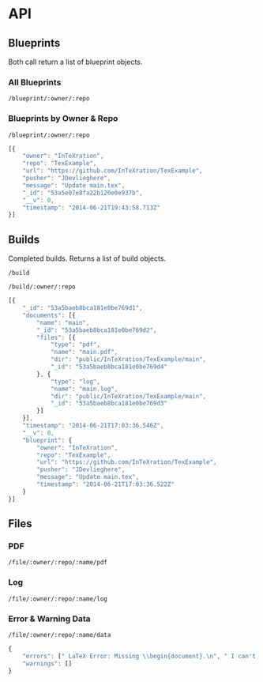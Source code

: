 # API

## Blueprints
Both call return a list of blueprint objects.

### All Blueprints
```
/blueprint/:owner/:repo
```

### Blueprints by Owner & Repo
```
/blueprint/:owner/:repo
```
```javascript
[{
    "owner": "InTeXration",
    "repo": "TexExample",
    "url": "https://github.com/InTeXration/TexExample",
    "pusher": "JDevlieghere",
    "message": "Update main.tex",
    "_id": "53a5e07e8fa22b120e0e937b",
    "__v": 0,
    "timestamp": "2014-06-21T19:43:58.713Z"
}]
```
## Builds
Completed builds. Returns a list of build objects.

```
/build
```

```
/build/:owner/:repo
```

```javascript
[{
    "_id": "53a5baeb8bca181e0be769d1",
    "documents": [{
        "name": "main",
        "_id": "53a5baeb8bca181e0be769d2",
        "files": [{
            "type": "pdf",
            "name": "main.pdf",
            "dir": "public/InTeXration/TexExample/main",
            "_id": "53a5baeb8bca181e0be769d4"
        }, {
            "type": "log",
            "name": "main.log",
            "dir": "public/InTeXration/TexExample/main",
            "_id": "53a5baeb8bca181e0be769d3"
        }]
    }],
    "timestamp": "2014-06-21T17:03:36.546Z",
    "__v": 0,
    "blueprint": {
        "owner": "InTeXration",
        "repo": "TexExample",
        "url": "https://github.com/InTeXration/TexExample",
        "pusher": "JDevlieghere",
        "message": "Update main.tex",
        "timestamp": "2014-06-21T17:03:36.522Z"
    }
}]
```

## Files

### PDF
```
/file/:owner/:repo/:name/pdf
```

### Log
```
/file/:owner/:repo/:name/log
```

### Error & Warning Data

```
/file/:owner/:repo/:name/data
```

```javascript
{
    "errors": [" LaTeX Error: Missing \\begin{document}.\n", " I can't find file `main.aux'.\n\\enddocument ...keatletter \\@@input \\jobname .aux \n                                                  \\fi \\@dofilelist \\ifdim \\f...\nl.11 \\end{document}\n                   \n(Press Enter to retry, or Control-D to exit)\nPlease type another input file name\n! Emergency stop.\n\\enddocument ...keatletter \\@@input \\jobname .aux \n                                                  \\fi \\@dofilelist \\ifdim \\f...\nl.11 \\end{document}\n                   \n*** (job aborted, file error in nonstop mode)\n", "  ==> Fatal error occurred, no output PDF file produced!\n"],
    "warnings": []
}
```